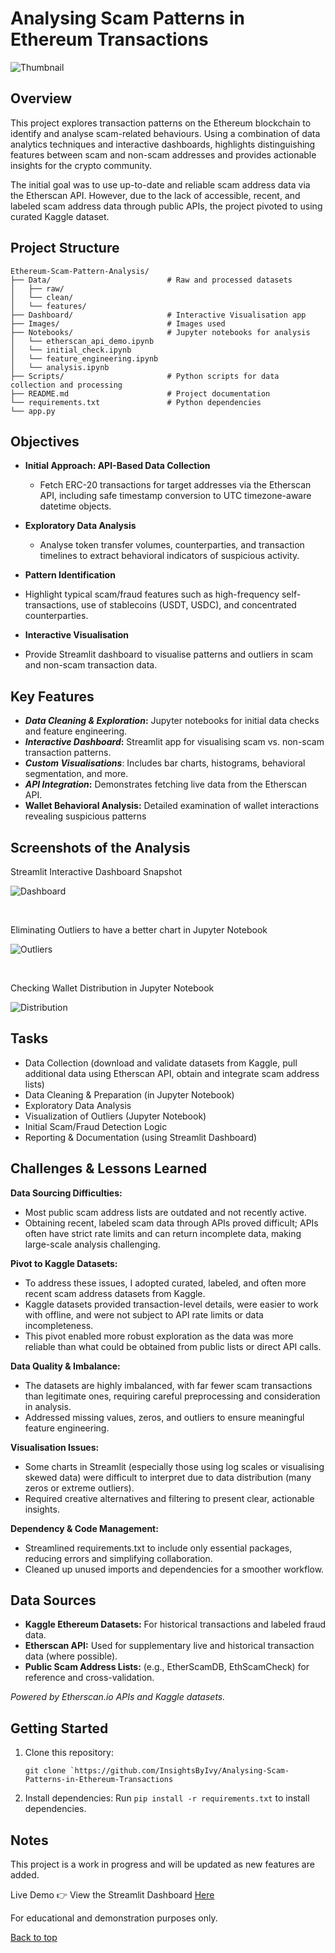 # Analysing Scam Patterns in Ethereum Transactions

![Thumbnail](Images/Ivy%20Kepiro.png)

## Overview
This project explores transaction patterns on the Ethereum blockchain to identify and analyse scam-related behaviours. Using a combination of data analytics techniques and interactive dashboards, highlights distinguishing features between scam and non-scam addresses and provides actionable insights for the crypto community.

The initial goal was to use up-to-date and reliable scam address data via the Etherscan API. However, due to the lack of accessible, recent, and labeled scam address data through public APIs, the project pivoted to using curated Kaggle dataset. 

## Project Structure
```
Ethereum-Scam-Pattern-Analysis/               
├── Data/                          # Raw and processed datasets
│   ├── raw/
│   └── clean/
│   └── features/
├── Dashboard/                     # Interactive Visualisation app
├── Images/                        # Images used
├── Notebooks/                     # Jupyter notebooks for analysis
│   └── etherscan_api_demo.ipynb
│   └── initial_check.ipynb
│   └── feature_engineering.ipynb
│   └── analysis.ipynb
├── Scripts/                       # Python scripts for data collection and processing
├── README.md                      # Project documentation
└── requirements.txt               # Python dependencies
└── app.py
```

## Objectives
- **Initial Approach: API-Based Data Collection**
  - Fetch ERC-20 transactions for target addresses via the Etherscan API, including safe timestamp conversion to UTC timezone-aware datetime objects.

- **Exploratory Data Analysis**
  - Analyse token transfer volumes, counterparties, and transaction timelines to extract behavioral indicators of suspicious activity.

- **Pattern Identification**
 - Highlight typical scam/fraud features such as high-frequency self-transactions, use of stablecoins (USDT, USDC), and concentrated counterparties.

- **Interactive Visualisation**
 - Provide Streamlit dashboard to visualise patterns and outliers in scam and non-scam transaction data.


## Key Features
- **_Data Cleaning & Exploration_:** Jupyter notebooks for initial data checks and feature engineering.
- **_Interactive Dashboard_:** Streamlit app for visualising scam vs. non-scam transaction patterns.
- **_Custom Visualisations_**: Includes bar charts, histograms, behavioral segmentation, and more.
- **_API Integration_:** Demonstrates fetching live data from the Etherscan API.
- **Wallet Behavioral Analysis:** Detailed examination of wallet interactions revealing suspicious patterns

## Screenshots of the Analysis

Streamlit Interactive Dashboard Snapshot

![Dashboard](Images/dashboard2.png)

<br>

Eliminating Outliers to have a better chart in Jupyter Notebook

![Outliers](Images/outliers.png)

<br>

Checking Wallet Distribution in Jupyter Notebook

![Distribution](Images/distribution.png)

## Tasks 
 * Data Collection (download and validate datasets from Kaggle, pull additional data using Etherscan API, obtain and integrate scam address lists)
 * Data Cleaning & Preparation (in Jupyter Notebook)
 * Exploratory Data Analysis
 * Visualization of Outliers (Jupyter Notebook)
 * Initial Scam/Fraud Detection Logic
 * Reporting & Documentation (using Streamlit Dashboard)

## Challenges & Lessons Learned
**Data Sourcing Difficulties:**
 * Most public scam address lists are outdated and not recently active.
 * Obtaining recent, labeled scam data through APIs proved difficult; APIs often have strict rate limits and can return incomplete data, making large-scale analysis challenging.

**Pivot to Kaggle Datasets:**
 * To address these issues, I adopted curated, labeled, and often more recent scam address datasets from Kaggle.
 * Kaggle datasets provided transaction-level details, were easier to work with offline, and were not subject to API rate limits or data incompleteness.
 * This pivot enabled more robust exploration as the data was more reliable than what could be obtained from public lists or direct API calls.

**Data Quality & Imbalance:**
 * The datasets are highly imbalanced, with far fewer scam transactions than legitimate ones, requiring careful preprocessing and consideration in analysis.
 * Addressed missing values, zeros, and outliers to ensure meaningful feature engineering.

**Visualisation Issues:**
 * Some charts in Streamlit (especially those using log scales or visualising skewed data) were difficult to interpret due to data distribution (many zeros or extreme outliers).
 * Required creative alternatives and filtering to present clear, actionable insights.

**Dependency & Code Management:**
 * Streamlined requirements.txt to include only essential packages, reducing errors and simplifying collaboration.
 * Cleaned up unused imports and dependencies for a smoother workflow.

## Data Sources
- **Kaggle Ethereum Datasets:** For historical transactions and labeled fraud data.
- **Etherscan API:** Used for supplementary live and historical transaction data (where possible).
- **Public Scam Address Lists:** (e.g., EtherScamDB, EthScamCheck) for reference and cross-validation.

*Powered by Etherscan.io APIs and Kaggle datasets.*

## Getting Started
1. Clone this repository:

   ```git clone `https://github.com/InsightsByIvy/Analysing-Scam-Patterns-in-Ethereum-Transactions```

2. Install dependencies:
   Run `pip install -r requirements.txt` to install dependencies.


## Notes

This project is a work in progress and will be updated as new features are added.

Live Demo
👉 View the Streamlit Dashboard [Here](https://analysing-scam-patterns-in-ethereum-transactions.streamlit.app/)

For educational and demonstration purposes only.

[Back to top](#analysing-scam-patterns-in-ethereum-transactions)
